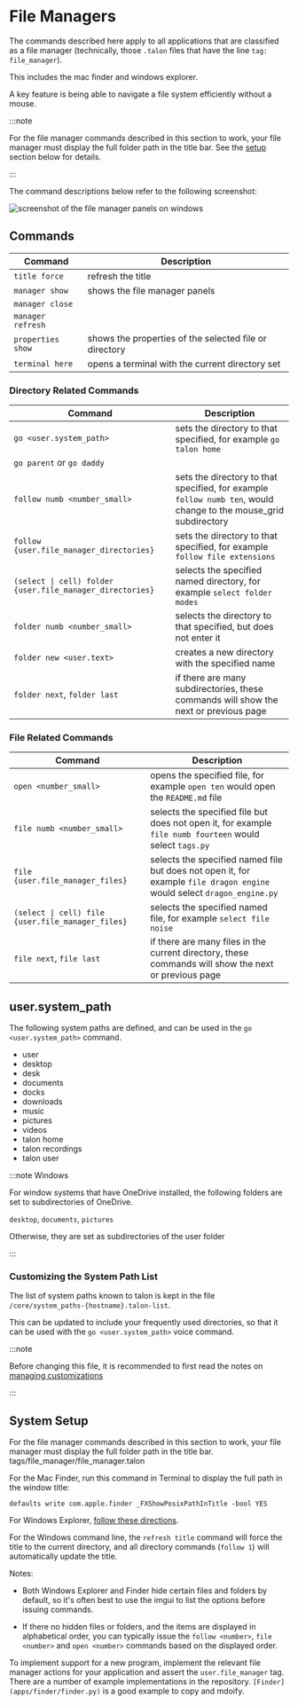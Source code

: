 # File Managers

The commands described here apply to all applications that are classified as a file manager
(technically, those `.talon` files that have the line `tag: file_manager`).

This includes the mac finder and windows explorer.

A key feature is being able to navigate a file system efficiently without a mouse.

:::note

For the file manager commands described in this section to work, your file manager must display the full folder path in the title bar.
See the [setup](#system-setup) section below for details.

:::

The command descriptions below refer to the following screenshot:

<img src="/img/file_manager_panels.png/"
    alt="screenshot of the file manager panels on windows"
/>

## Commands

| Command           | Description                                            |
| ----------------- | ------------------------------------------------------ |
| `title force`     | refresh the title                                      |
| `manager show`    | shows the file manager panels                          |
| `manager close`   |                                                        |
| `manager refresh` |                                                        |
| `properties show` | shows the properties of the selected file or directory |
| `terminal here`   | opens a terminal with the current directory set        |

### Directory Related Commands

| Command                                                   | Description                                                                                                      |
| --------------------------------------------------------- | ---------------------------------------------------------------------------------------------------------------- |
| `go <user.system_path>`                                   | sets the directory to that specified, for example `go talon home`                                                |
| `go parent` or `go daddy`                                 |                                                                                                                  |
| `follow numb <number_small>`                              | sets the directory to that specified, for example `follow numb ten`, would change to the mouse_grid subdirectory |
| `follow {user.file_manager_directories}`                  | sets the directory to that specified, for example `follow file extensions`                                       |
| `(select \| cell) folder {user.file_manager_directories}` | selects the specified named directory, for example `select folder modes`                                         |
| `folder numb <number_small>`                              | selects the directory to that specified, but does not enter it                                                   |
| `folder new <user.text>`                                  | creates a new directory with the specified name                                                                  |
| `folder next`, `folder last`                              | if there are many subdirectories, these commands will show the next or previous page                             |

### File Related Commands

| Command                                           | Description                                                                                                             |
| ------------------------------------------------- | ----------------------------------------------------------------------------------------------------------------------- |
| `open <number_small>`                             | opens the specified file, for example `open ten` would open the `README.md` file                                        |
| `file numb <number_small>`                        | selects the specified file but does not open it, for example `file numb fourteen` would select `tags.py`                |
| `file {user.file_manager_files}`                  | selects the specified named file but does not open it, for example `file dragon engine` would select `dragon_engine.py` |
| `(select \| cell) file {user.file_manager_files}` | selects the specified named file, for example `select file noise`                                                       |
| `file next`, `file last`                          | if there are many files in the current directory, these commands will show the next or previous page                    |

## user.system_path

The following system paths are defined, and can be used in the `go <user.system_path>` command.

- user
- desktop
- desk
- documents
- docks
- downloads
- music
- pictures
- videos
- talon home
- talon recordings
- talon user

:::note Windows

For window systems that have OneDrive installed, the following folders are set to subdirectories of OneDrive.

`desktop`, `documents`, `pictures`

Otherwise, they are set as subdirectories of the user folder

:::

### Customizing the System Path List

The list of system paths known to talon is kept in the file `/core/system_paths-{hostname}.talon-list`.

This can be updated to include your frequently used directories, so that it can be used with the `go <user.system_path>` voice command.

:::note

Before changing this file, it is recommended to first read the notes on [managing customizations](/docs/Customization/managing-customizations.md#overriding-cleanly)

:::

## System Setup

For the file manager commands described in this section to work, your file manager must display the full folder path in the title bar. tags/file_manager/file_manager.talon

For the Mac Finder, run this command in Terminal to display the full path in the window title:

```
defaults write com.apple.finder _FXShowPosixPathInTitle -bool YES
```

For Windows Explorer, [follow these directions](https://www.howtogeek.com/121218/beginner-how-to-make-explorer-always-show-the-full-path-in-windows-8/).

For the Windows command line, the `refresh title` command will force the title to the current directory, and all directory commands (`follow 1`) will automatically update the title.

Notes:

- Both Windows Explorer and Finder hide certain files and folders by default, so it's often best to use the imgui to list the options before issuing commands.

- If there no hidden files or folders, and the items are displayed in alphabetical order, you can typically issue the `follow <number>`, `file <number>` and `open <number>` commands based on the displayed order.

To implement support for a new program, implement the relevant file manager actions for your application and assert the `user.file_manager` tag. There are a number of example implementations in the repository. `[Finder](apps/finder/finder.py)` is a good example to copy and mdoify.
